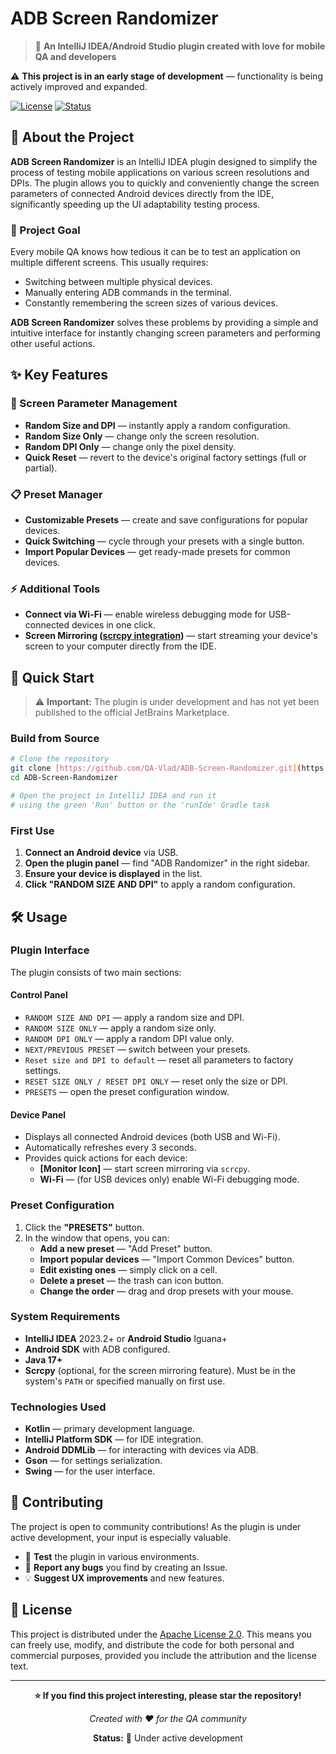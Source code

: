 # ADB Screen Randomizer

> 🔧 **An IntelliJ IDEA/Android Studio plugin created with love for mobile QA and developers**

⚠️ **This project is in an early stage of development** — functionality is being actively improved and expanded.

[![License](https://img.shields.io/badge/License-Apache%202.0-blue.svg)](LICENSE)
[![Status](https://img.shields.io/badge/Status-In%20Development-red.svg)]()

## 📱 About the Project

**ADB Screen Randomizer** is an IntelliJ IDEA plugin designed to simplify the process of testing mobile applications on various screen resolutions and DPIs. The plugin allows you to quickly and conveniently change the screen parameters of connected Android devices directly from the IDE, significantly speeding up the UI adaptability testing process.

### 🎯 Project Goal

Every mobile QA knows how tedious it can be to test an application on multiple different screens. This usually requires:
- Switching between multiple physical devices.
- Manually entering ADB commands in the terminal.
- Constantly remembering the screen sizes of various devices.

**ADB Screen Randomizer** solves these problems by providing a simple and intuitive interface for instantly changing screen parameters and performing other useful actions.

## ✨ Key Features

### 🎲 Screen Parameter Management
- **Random Size and DPI** — instantly apply a random configuration.
- **Random Size Only** — change only the screen resolution.
- **Random DPI Only** — change only the pixel density.
- **Quick Reset** — revert to the device's original factory settings (full or partial).

### 📋 Preset Manager
- **Customizable Presets** — create and save configurations for popular devices.
- **Quick Switching** — cycle through your presets with a single button.
- **Import Popular Devices** — get ready-made presets for common devices.

### ⚡ Additional Tools
- **Connect via Wi-Fi** — enable wireless debugging mode for USB-connected devices in one click.
- **Screen Mirroring ([scrcpy integration](https://github.com/Genymobile/scrcpy))** — start streaming your device's screen to your computer directly from the IDE.

## 🚀 Quick Start

> ⚠️ **Important:** The plugin is under development and has not yet been published to the official JetBrains Marketplace.

### Build from Source

```bash
# Clone the repository
git clone [https://github.com/QA-Vlad/ADB-Screen-Randomizer.git](https://github.com/QA-Vlad/ADB-Screen-Randomizer.git)
cd ADB-Screen-Randomizer

# Open the project in IntelliJ IDEA and run it
# using the green 'Run' button or the 'runIde' Gradle task
```

### First Use

1. **Connect an Android device** via USB.
2. **Open the plugin panel** — find "ADB Randomizer" in the right sidebar.
3. **Ensure your device is displayed** in the list.
4. **Click "RANDOM SIZE AND DPI"** to apply a random configuration.

## 🛠️ Usage

### Plugin Interface

The plugin consists of two main sections:

#### Control Panel
- `RANDOM SIZE AND DPI` — apply a random size and DPI.
- `RANDOM SIZE ONLY` — apply a random size only.
- `RANDOM DPI ONLY` — apply a random DPI value only.
- `NEXT/PREVIOUS PRESET` — switch between your presets.
- `Reset size and DPI to default` — reset all parameters to factory settings.
- `RESET SIZE ONLY / RESET DPI ONLY` — reset only the size or DPI.
- `PRESETS` — open the preset configuration window.

#### Device Panel
- Displays all connected Android devices (both USB and Wi-Fi).
- Automatically refreshes every 3 seconds.
- Provides quick actions for each device:
    - **[Monitor Icon]** — start screen mirroring via `scrcpy`.
    - **Wi-Fi** — (for USB devices only) enable Wi-Fi debugging mode.

### Preset Configuration

1. Click the **"PRESETS"** button.
2. In the window that opens, you can:
   - **Add a new preset** — "Add Preset" button.
   - **Import popular devices** — "Import Common Devices" button.
   - **Edit existing ones** — simply click on a cell.
   - **Delete a preset** — the trash can icon button.
   - **Change the order** — drag and drop presets with your mouse.

### System Requirements
- **IntelliJ IDEA** 2023.2+ or **Android Studio** Iguana+
- **Android SDK** with ADB configured.
- **Java 17+**
- **Scrcpy** (optional, for the screen mirroring feature). Must be in the system's `PATH` or specified manually on first use.

### Technologies Used
- **Kotlin** — primary development language.
- **IntelliJ Platform SDK** — for IDE integration.
- **Android DDMLib** — for interacting with devices via ADB.
- **Gson** — for settings serialization.
- **Swing** — for the user interface.

## 🤝 Contributing

The project is open to community contributions! As the plugin is under active development, your input is especially valuable.

- 🧪 **Test** the plugin in various environments.
- 📝 **Report any bugs** you find by creating an Issue.
- 💡 **Suggest UX improvements** and new features.

## 📝 License

This project is distributed under the [Apache License 2.0](LICENSE). This means you can freely use, modify, and distribute the code for both personal and commercial purposes, provided you include the attribution and the license text.

---

<div style="text-align: center;">

**⭐ If you find this project interesting, please star the repository!**

*Created with ❤️ for the QA community*

**Status:** 🚧 Under active development

</div>